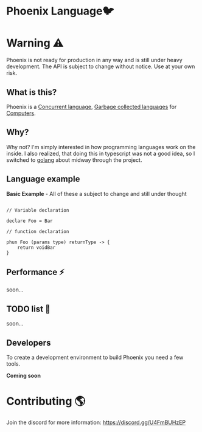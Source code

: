 # Phoenix Language🐦

# Warning ⚠️

Phoenix is not ready for production in any way and is still under heavy development. 
The API is subject to change without notice. Use at your own risk.

## What is this?

Phoenix is a [Concurrent language](https://en.wikipedia.org/wiki/Concurrency_(computer_science)), [Garbage collected languages](https://en.wikipedia.org/wiki/Garbage_collection_(computer_science)) for [Computers](https://en.wikipedia.org/wiki/Computer).

## Why?

Why not? I'm simply interested in how programming languages work on the inside.
I also realized, that doing this in typescript was not a good idea, so I switched to
[golang](https://go.dev/) about midway through the project.

## Language example

**Basic Example** - All of these a subject to change and still under thought
```phx

// Variable declaration

declare Foo = Bar

// function declaration

phun Foo (params type) returnType -> {
    return voidBar
}

```

## Performance ⚡

soon...

## TODO list 📃

soon...


## Developers

To create a development environment to build Phoenix you need a few tools.

**Coming soon**

# Contributing 🌎

Join the discord for more information: https://discord.gg/U4FmBUHzEP

